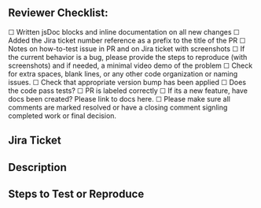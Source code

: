 ## Reviewer Checklist:
☐ Written jsDoc blocks and inline documentation on all new changes
☐ Added the Jira ticket number reference as a prefix to the title of the PR
☐ Notes on how-to-test issue in PR and on Jira ticket with screenshots
☐ If the current behavior is a bug, please provide the steps to reproduce (with screenshots) and if needed, a minimal video demo of the problem
☐ Check for extra spaces, blank lines, or any other code organization or naming issues.
☐ Check that appropriate version bump has been applied
☐ Does the code pass tests?
☐ PR is labeled correctly
☐ If its a new feature, have docs been created? Please link to docs here.
☐ Please make sure all comments are marked resolved or have a closing comment signling completed work or final decision.

## Jira Ticket

## Description

## Steps to Test or Reproduce
